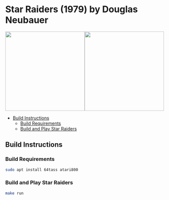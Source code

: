# Star Raiders (1979) by Douglas Neubauer
<img src="https://user-images.githubusercontent.com/58846/125344603-67e64d80-e34f-11eb-90bf-79a6260db9f1.png" height=250><img src="https://user-images.githubusercontent.com/58846/125094574-4aa14d00-e0cb-11eb-9cf9-6dec489585f4.gif" height=250>



<!-- vim-markdown-toc GFM -->

* [Build Instructions](#build-instructions)
  * [Build Requirements](#build-requirements)
  * [Build and Play Star Raiders](#build-and-play-star-raiders)

<!-- vim-markdown-toc -->
## Build Instructions

### Build Requirements
```sh
sudo apt install 64tass atari800
```

### Build and Play Star Raiders

```sh
make run
```
